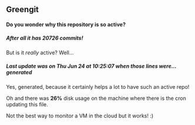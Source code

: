 ## Greengit

#### Do you wonder why this repository is so active?

##### After all it has 20726 commits!

But is it *really* active? Well...

##### Last update was on Thu Jun 24 at 10:25:07 when those lines were... generated

Yes, generated, because it certainly helps a lot to have such an active repo!

Oh and there was **26%** disk usage on the machine
where there is the cron updating this file.

Not the best way to monitor a VM in the cloud but it works! :)
